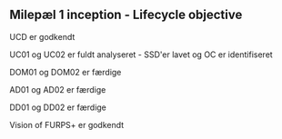 ## Milepæl 1 inception - Lifecycle objective

UCD er godkendt

UC01 og UC02 er fuldt analyseret - SSD'er lavet og OC er identifiseret

DOM01 og DOM02 er færdige

AD01 og AD02 er færdige

DD01 og DD02 er færdige

Vision of FURPS+ er godkendt
